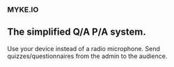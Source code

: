 ### MYKE.IO
## The simplified Q/A P/A system.

Use your device instead of a radio microphone.
Send quizzes/questionnaires from the admin to the audience.
